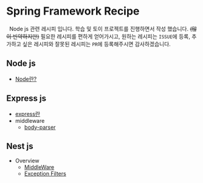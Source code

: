# Spring Framework Recipe

&nbsp; Node js 관련 레시피 입니다. 학습 및 토이 프로젝트를 진행하면서 작성 했습니다. ~~(많이 빈약하지만)~~ 필요한 레시피를 편하게 얻어가시고, 원하는 레시피는 `ISSUE`에 등록, 추가하고 싶은 레시피와 잘못된 레시피는 `PR`에 등록해주시면 감사하겠습니다.

## Node js

- [Node란?](https://github.com/lcomment/development-recipes/blob/main/Web-Node/Node%20js/nodejs.md)

## Express js

- [express란](https://github.com/lcomment/development-recipes/blob/main/Web-Node/Express%20js/express.md)
- middleware
  - [body-parser](https://github.com/lcomment/development-recipes/blob/main/Web-Node/Express%20js/middleware/body-parser.md)

## Nest js

- Overview
  - [MiddleWare](https://github.com/lcomment/development-recipes/blob/main/Web-Node/Nest%20js/Overview/middleware.md)
  - [Exception Filters](https://github.com/lcomment/development-recipes/blob/main/Web-Node/Nest%20js/Overview/exceptionfilters.md)
